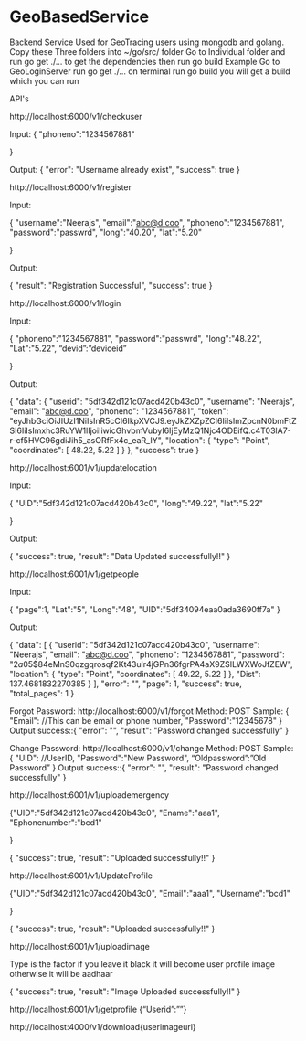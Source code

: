# GeoBasedService
Backend Service Used for GeoTracing users using mongodb and golang.  
Copy these Three folders into ~/go/src/ folder
Go to Individual folder and run go get ./...  to get the dependencies then run go build
Example
  Go to GeoLoginServer
  run go get ./... on terminal
  run go build
  you will  get a build which you can run
  
API's

http://localhost:6000/v1/checkuser

Input:
{
    "phoneno":"1234567881"


}

Output:
{
    "error": "Username already exist",
    "success": true
}




http://localhost:6000/v1/register

Input:

{
    "username":"Neerajs",
    "email":"abc@d.coo",
    "phoneno":"1234567881",
    "password":"passwrd",
    "long":"40.20",
    "lat":"5.20"
    
}

Output:

{
    "result": "Registration Successful",
    "success": true
}



http://localhost:6000/v1/login

Input:

{
    "phoneno":"1234567881",
    "password":"passwrd",
    "long":"48.22",
    "Lat":"5.22",
    “devid”:”deviceid”

    
}

Output:


{
    "data": {
        "userid": "5df342d121c07acd420b43c0",
        "username": "Neerajs",
        "email": "abc@d.coo",
        "phoneno": "1234567881",
        "token": "eyJhbGciOiJIUzI1NiIsInR5cCI6IkpXVCJ9.eyJkZXZpZCI6IiIsImZpcnN0bmFtZSI6IiIsImxhc3RuYW1lIjoiIiwicGhvbmVubyI6IjEyMzQ1Njc4ODEifQ.c4T03lA7-r-cf5HVC96gdiJih5_asORfFx4c_eaR_IY",
        "location": {
            "type": "Point",
            "coordinates": [
                48.22,
                5.22
            ]
        }
    },
    "success": true
}



http://localhost:6001/v1/updatelocation

Input:

{
    "UID":"5df342d121c07acd420b43c0",
    "long":"49.22",
    "lat":"5.22"
    
}

Output:

{
    "success": true,
    "result": "Data Updated successfully!!"
}



http://localhost:6001/v1/getpeople

Input:

{
"page":1,
"Lat":"5",
"Long":"48",
"UID":"5df34094eaa0ada3690ff7a"
}

Output:

{
    "data": [
        {
            "userid": "5df342d121c07acd420b43c0",
            "username": "Neerajs",
            "email": "abc@d.coo",
            "phoneno": "1234567881",
            "password": "$2a$05$84eMnS0qzgqrosqf2Kt43ulr4jGPn36fgrPA4aX9ZSILWXWoJfZEW",
            "location": {
                "type": "Point",
                "coordinates": [
                    49.22,
                    5.22
                ]
            },
            "Dist": 137.4681832270385
        }
    ],
    "error": "",
    "page": 1,
    "success": true,
    "total_pages": 1
}









Forgot Password:
http://localhost:6000/v1/forgot
Method:  POST
Sample:   {
    "Email":                            //This can be email or phone number,
    "Password":"12345678"
}
Output success::{
    "error": "",
    "result": "Password changed successfully"
}

Change Password:
http://localhost:6000/v1/change
Method:  POST
Sample:   {
    "UID":                            //UserID,
    "Password":"New Password",
    “Oldpassword”:”Old Password”
}
Output success::{
    "error": "",
    "result": "Password changed successfully"
}





http://localhost:6001/v1/uploademergency

{"UID":"5df342d121c07acd420b43c0",
"Ename":"aaa1",
"Ephonenumber":"bcd1"

}

{
    "success": true,
    "result": "Uploaded successfully!!"
}


http://localhost:6001/v1/UpdateProfile

{"UID":"5df342d121c07acd420b43c0",
"Email":"aaa1",
"Username":"bcd1"

}

{
    "success": true,
    "result": "Uploaded successfully!!"
}


http://localhost:6001/v1/uploadimage

Type is the factor if you leave it black it will become user profile image otherwise it will be aadhaar 

{
    "success": true,
    "result": "Image Uploaded successfully!!"
}



http://localhost:6001/v1/getprofile
{“Userid”:””}

http://localhost:4000/v1/download{userimageurl}



